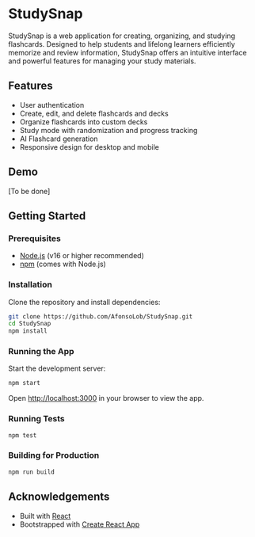 # StudySnap

StudySnap is a web application for creating, organizing, and studying flashcards. Designed to help students and lifelong learners efficiently memorize and review information, StudySnap offers an intuitive interface and powerful features for managing your study materials.

## Features

- User authentication
- Create, edit, and delete flashcards and decks
- Organize flashcards into custom decks
- Study mode with randomization and progress tracking
- AI Flashcard generation
- Responsive design for desktop and mobile

## Demo

[To be done]

## Getting Started

### Prerequisites

- [Node.js](https://nodejs.org/) (v16 or higher recommended)
- [npm](https://www.npmjs.com/) (comes with Node.js)

### Installation

Clone the repository and install dependencies:

```bash
git clone https://github.com/AfonsoLob/StudySnap.git
cd StudySnap
npm install
```

### Running the App

Start the development server:

```bash
npm start
```

Open [http://localhost:3000](http://localhost:3000) in your browser to view the app.

### Running Tests

```bash
npm test
```

### Building for Production

```bash
npm run build
```

## Acknowledgements

- Built with [React](https://reactjs.org/)
- Bootstrapped with [Create React App](https://create-react-app.dev/)
